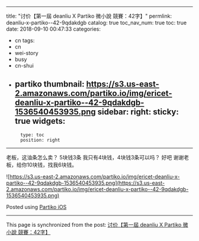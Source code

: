 
---
title: "讨价【第一屆 deanliu X Partiko 微小說 競賽：42字】"
permlink: deanliu-x-partiko--42-9qdakdgb
catalog: true
toc_nav_num: true
toc: true
date: 2018-09-10 00:47:33
categories:
- cn
tags:
- cn
- wei-story
- busy
- cn-shui
- partiko
thumbnail: https://s3.us-east-2.amazonaws.com/partiko.io/img/ericet-deanliu-x-partiko--42-9qdakdgb-1536540453935.png
sidebar:
    right:
        sticky: true
widgets:
    -
        type: toc
        position: right
---


老板，这油条怎么卖？
5块钱3条
我只有4块钱，4块钱3条可以吗？
好吧
谢谢老板，给你10块钱，找我6块钱。

![https://s3.us-east-2.amazonaws.com/partiko.io/img/ericet-deanliu-x-partiko--42-9qdakdgb-1536540453935.png](https://s3.us-east-2.amazonaws.com/partiko.io/img/ericet-deanliu-x-partiko--42-9qdakdgb-1536540453935.png)

Posted using [Partiko iOS](https://steemit.com/@partiko-ios)

- - -

This page is synchronized from the post: [讨价【第一屆 deanliu X Partiko 微小說 競賽：42字】](https://steemit.com/@ericet/deanliu-x-partiko--42-9qdakdgb)
